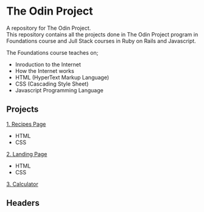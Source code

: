 # The Odin Project

A repository for The Odin Project.  
This repository contains all the projects done in The Odin Project program in Foundations course and Jull Stack courses in Ruby on Rails and Javascript.

The Foundations course teaches on;

- Inroduction to the Internet
- How the Internet works
- HTML (HyperText Markup Language)
- CSS (Cascading Style Sheet)
- Javascript Programming Language

## Projects

[1. Recipes Page](./odin-recipes/)

- HTML
- CSS

[2. Landing Page](./Landing-Page/)

- HTML
- CSS

[3. Calculator]()

<a name="headers">

## Headers
